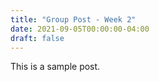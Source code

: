 ```yaml
---
title: "Group Post - Week 2"
date: 2021-09-05T00:00:00-04:00
draft: false
---
```


This is a sample post. 
